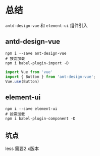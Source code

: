 # 总结
`antd-design-vue` 和 `element-ui` 组件引入
## antd-design-vue
```shell
npm i --save ant-design-vue
# 按需加载
npm i babel-plugin-import -D 
```
```js
import Vue from 'vue'
import { Button } from 'ant-design-vue';
Vue.use(Button)
```

## element-ui
```shell
npm i --save element-ui
# 按需加载
npm i babel-plugin-component -D 
```
## 坑点
less 需要2.x版本
